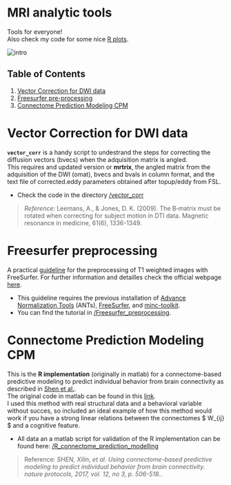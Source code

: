 # MRI analytic tools  
Tools for everyone!  
Also check my code for some nice [R plots](https://github.com/rcruces/R-graph).  

![intro](https://farm5.staticflickr.com/4709/38930332034_2d9b7a79aa_o.png)  
  
## Table of Contents  
1. [Vector Correction for DWI data](#vector-correction-for-dwi-data)
1. [Freesurfer pre-processing](#freesurfer-preprocessing)
1. [Connectome Prediction Modeling CPM](#connectome-prediction-modeling-cpm)
  
# Vector Correction for DWI data 
**`vector_corr`** is a handy script to undestrand the steps for correcting the diffusion vectors (bvecs) when the adquisition matrix is angled.    
This requires and updated version or **mrtrix**, the angled matrix from the adquisition of the DWI (omat), bvecs and bvals in column format, and the text file of corrected.eddy parameters obtained after topup/eddy from FSL.  
- Check the code in the directory [/vector_corr](https://github.com/rcruces/MRI_analytic_tools/tree/master/vector_corr)  
>*Reference:* Leemans, A., & Jones, D. K. (2009). The B‐matrix must be rotated when correcting for subject motion in DTI data. Magnetic resonance in medicine, 61(6), 1336-1349.  
 
# Freesurfer preprocessing  
A practical [guideline](https://github.com/rcruces/MRI_analytic_tools/tree/master/Freesurfer_preprocessing) for the preprocessing of T1 weighted images with FreeSurfer. For further information and detailles check the official webpage [here](https://surfer.nmr.mgh.harvard.edu/).  
- This guideline requires the previous installation of [Advance Normalization Tools](https://stnava.github.io/ANTs/) (ANTs), [FreeSurfer](https://surfer.nmr.mgh.harvard.edu/fswiki/DownloadAndInstall), and [minc-toolkit](https://github.com/BIC-MNI/minc-toolkit).  
- You can find the tutorial in [/Freesurfer_preprocessing](https://github.com/rcruces/MRI_analytic_tools/tree/master/Freesurfer_preprocessing).
  
# Connectome Prediction Modeling CPM
This is the **R implementation** (originally in matlab) for a connectome-based predictive modeling to predict individual behavior from brain connectivity as described in [Shen et al.](https://www.nature.com/articles/nprot.2016.178).  
The original code in matlab can be found in this [link](https://www.nitrc.org/frs/?group_id=51).  
I used this method with real structural data and a behavioral variable without succes, so included an ideal example of how this method would work if you have a strong linear relations between the connectomes $ W_{ij} $ and a cognitive feature.  
- All data an a matlab script for validation of the R implementation can be found here: [/R_connectome_prediction_modelling]()   
> Reference: *SHEN, Xilin, et al. Using connectome-based predictive modeling to predict individual behavior from brain connectivity. nature protocols, 2017, vol. 12, no 3, p. 506-518.*.  

